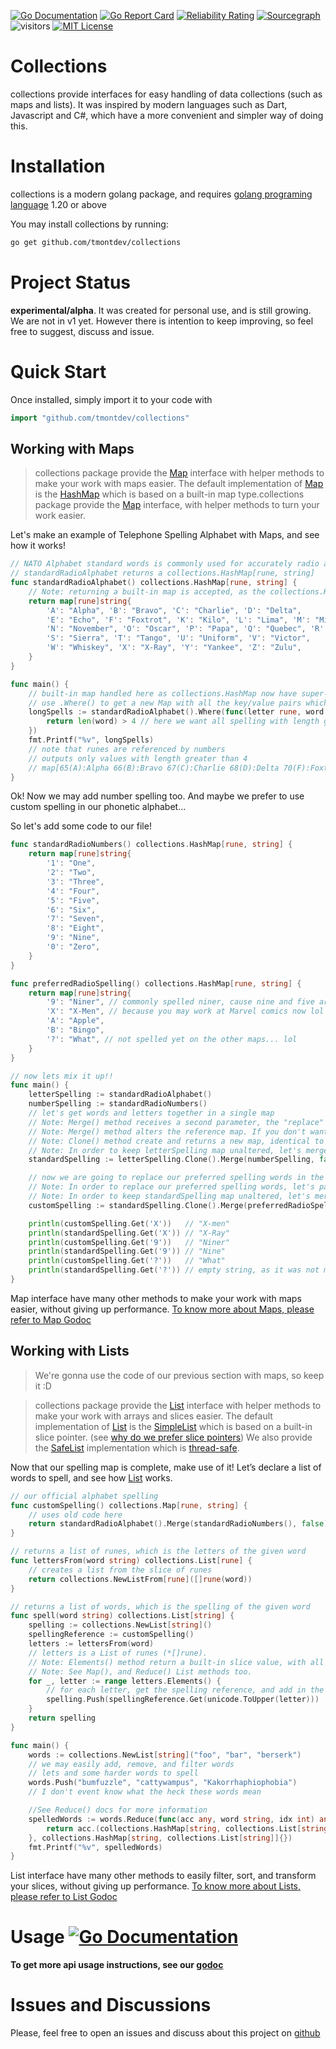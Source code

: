 [![Go Documentation](https://godocs.io/github.com/tmontdev/collections?status.svg)](https://godocs.io/github.com/tmontdev/collections)
[![Go Report Card](https://goreportcard.com/badge/github.com/tmontdev/collections)](https://goreportcard.com/report/github.com/tmontdev/collections)
[![Reliability Rating](https://sonarcloud.io/api/project_badges/measure?project=tmontdev_iterable&metric=reliability_rating)](https://sonarcloud.io/summary/new_code?id=tmontdev_iterable)
[![Sourcegraph](https://sourcegraph.com/github.com/tmontdev/collections/-/badge.svg)](https://sourcegraph.com/github.com/tmontdev/collections?badge)
![visitors](https://visitor-badge.laobi.icu/badge?page_id=tmontdev.collections)
[![MIT License](https://img.shields.io/badge/License-MIT-green.svg)](https://github.com/tmontdev/collections/blob/main/LICENSE)

# Collections

collections provide interfaces for easy handling of data collections (such as maps and lists). It was inspired by modern languages such as Dart, Javascript and C#, which have a more convenient and simpler way of doing this.

# Installation

collections is a modern golang package, and requires [golang programing language](https://go.dev/doc/install) 1.20 or above

You may install collections by running:

```bash
go get github.com/tmontdev/collections
```

# Project Status

**experimental/alpha**.
It was created for personal use, and is still growing. We are not in v1 yet.
However there is intention to keep improving, so feel free to suggest, discuss and issue.

# Quick Start

Once installed, simply import it to your code with

```go
import "github.com/tmontdev/collections"
```

## Working with Maps

> collections package provide the [Map](https://godocs.io/github.com/tmontdev/collections#Map) interface with helper methods to make your work with maps easier. The default implementation of [Map](https://godocs.io/github.com/tmontdev/collections#Map) is the [HashMap](https://godocs.io/github.com/tmontdev/collections#HashMap) which is based on a built-in map type.collections package provide the [Map](https://godocs.io/github.com/tmontdev/collections#Map) interface, with helper methods to turn your work easier.

Let's make an example of Telephone Spelling Alphabet with Maps, and see how it works!

```go
// NATO Alphabet standard words is commonly used for accurately radio and telephone communication
// standardRadioAlphabet returns a collections.HashMap[rune, string]
func standardRadioAlphabet() collections.HashMap[rune, string] {
	// Note: returning a built-in map is accepted, as the collections.HashMap is a map type
	return map[rune]string{
		'A': "Alpha", 'B': "Bravo", 'C': "Charlie", 'D': "Delta",
		'E': "Echo", 'F': "Foxtrot", 'K': "Kilo", 'L': "Lima", 'M': "Mike",
		'N': "November", 'O': "Oscar", 'P': "Papa", 'Q': "Quebec", 'R': "Romeu",
		'S': "Sierra", 'T': "Tango", 'U': "Uniform", 'V': "Victor",
		'W': "Whiskey", 'X': "X-Ray", 'Y': "Yankee", 'Z': "Zulu",
	}
}

func main() {
	// built-in map handled here as collections.HashMap now have super-powers
	// use .Where() to get a new Map with all the key/value pairs which satisfies your predicate
	longSpells := standardRadioAlphabet().Where(func(letter rune, word string) bool {
		return len(word) > 4 // here we want all spelling with length greater than 4
	})
	fmt.Printf("%v", longSpells)
	// note that runes are referenced by numbers
	// outputs only values with length greater than 4
	// map[65(A):Alpha 66(B):Bravo 67(C):Charlie 68(D):Delta 70(F):Foxtrot 78(N):November 79(O):Oscar 81(Q):Quebec 82(R):Romeu 83(S):Sierra 84(T):Tango 85(U):Uniform 86(V):Victor 87(W):Whiskey 88(X):X-Ray 89(Y):Yankee]
}
```

Ok! Now we may add number spelling too. And maybe we prefer to use custom spelling in our phonetic alphabet…

So let's add some code to our file!

```go
func standardRadioNumbers() collections.HashMap[rune, string] {
	return map[rune]string{
		'1': "One",
		'2': "Two",
		'3': "Three",
		'4': "Four",
		'5': "Five",
		'6': "Six",
		'7': "Seven",
		'8': "Eight",
		'9': "Nine",
		'0': "Zero",
	}
}

func preferredRadioSpelling() collections.HashMap[rune, string] {
	return map[rune]string{
		'9': "Niner", // commonly spelled niner, cause nine and five are easily confused
		'X': "X-Men", // because you may work at Marvel comics now lol
		'A': "Apple",
		'B': "Bingo",
		'?': "What", // not spelled yet on the other maps... lol
	}
}

// now lets mix it up!!
func main() {
	letterSpelling := standardRadioAlphabet()
	numberSpelling := standardRadioNumbers()
	// let's get words and letters together in a single map
	// Note: Merge() method receives a second parameter, the "replace" here passed as false, which means that we don't want to replace values, in case of conflicted keys.
	// Note: Merge() method alters the reference map. If you don't want your original map to be altered, use Clone() before it.
	// Note: Clone() method create and returns a new map, identical to the original.
	// Note: In order to keep letterSpelling map unaltered, let's merge numberSpelling in its Clone
	standardSpelling := letterSpelling.Clone().Merge(numberSpelling, false)

	// now we are going to replace our preferred spelling words in the alphabet.
	// Note: In order to replace our preferred spelling words, let's pass "replace" parameter as true
	// Note: In order to keep standardSpelling map unaltered, let's merge preferredRadioSpelling() result in its Clone
	customSpelling := standardSpelling.Clone().Merge(preferredRadioSpelling(), true)

	println(customSpelling.Get('X'))   // "X-men"
	println(standardSpelling.Get('X')) // "X-Ray"
	println(customSpelling.Get('9'))   // "Niner"
	println(standardSpelling.Get('9')) // "Nine"
	println(customSpelling.Get('?'))   // "What"
	println(standardSpelling.Get('?')) // empty string, as it was not mapped
}
```

Map interface have many other methods to make your work with maps easier, without giving up performance. [To know more about Maps, please refer to Map Godoc](https://godocs.io/github.com/tmontdev/collections#Map)

## Working with Lists

> We're gonna use the code of our previous section with maps, so keep it :D

> collections package provide the [List](https://godocs.io/github.com/tmontdev/collections#List) interface with helper methods to make your work with arrays and slices easier. The default implementation of [List](https://godocs.io/github.com/tmontdev/collections#List) is the [SimpleList](https://godocs.io/github.com/tmontdev/collections#SimpleList) which is based on a built-in slice pointer. (see [why do we prefer slice pointers](https://medium.com/swlh/golang-tips-why-pointers-to-slices-are-useful-and-how-ignoring-them-can-lead-to-tricky-bugs-cac90f72e77b#:~:text=The%20pointer%20to%20a%20slice,those%20who%20call%20the%20function.))
> We also provide the [SafeList](https://godocs.io/github.com/tmontdev/collections#SafeList) implementation which is [thread-safe](https://en.wikipedia.org/wiki/Thread_safety).

Now that our spelling map is complete, make use of it! Let’s declare a list of words to spell, and see how [List](https://godocs.io/github.com/tmontdev/collections#List) works.

```go
// our official alphabet spelling
func customSpelling() collections.Map[rune, string] {
	// uses old code here
	return standardRadioAlphabet().Merge(standardRadioNumbers(), false).Merge(preferredRadioSpelling(), true)
}

// returns a list of runes, which is the letters of the given word
func lettersFrom(word string) collections.List[rune] {
	// creates a list from the slice of runes
	return collections.NewListFrom[rune]([]rune(word))
}

// returns a list of words, which is the spelling of the given word
func spell(word string) collections.List[string] {
	spelling := collections.NewList[string]()
	spellingReference := customSpelling()
	letters := lettersFrom(word)
	// letters is a List of runes (*[]rune).
	// Note: Elements() method return a built-in slice value, with all elements of the list
	// Note: See Map(), and Reduce() List methods too.
	for _, letter := range letters.Elements() {
		// for each letter, get the spelling reference, and add in the spelling word list
		spelling.Push(spellingReference.Get(unicode.ToUpper(letter)))
	}
	return spelling
}

func main() {
	words := collections.NewList[string]("foo", "bar", "berserk")
	// we may easily add, remove, and filter words
	// lets and some harder words to spell
	words.Push("bumfuzzle", "cattywampus", "Kakorrhaphiophobia")
	// I don't event know what the heck these words mean

	//See Reduce() docs for more information
	spelledWords := words.Reduce(func(acc any, word string, idx int) any {
		return acc.(collections.HashMap[string, collections.List[string]]).Set(word, spell(word))
	}, collections.HashMap[string, collections.List[string]]{})
	fmt.Printf("%v", spelledWords)
}
```

List interface have many other methods to easily filter, sort, and transform your slices, without giving up performance. [To know more about Lists, please refer to List Godoc](https://godocs.io/github.com/tmontdev/collections#Map)

# Usage [![Go Documentation](https://godocs.io/github.com/tmontdev/collections?status.svg)](https://godocs.io/github.com/tmontdev/collections)

**To get more api usage instructions, see our [godoc](https://godocs.io/github.com/tmontdev/collections)**

# Issues and Discussions

Please, feel free to open an issues and discuss about this project on [github](https://github.com/tmontdev/collections)
